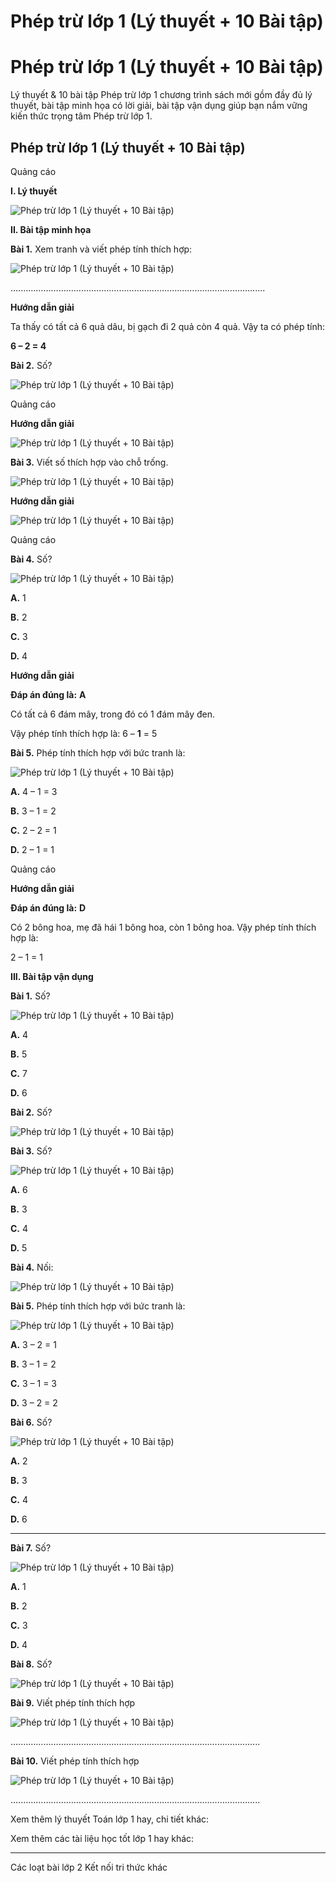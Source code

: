 # Phép trừ lớp 1 (Lý thuyết + 10 Bài tập)

# Phép trừ lớp 1 (Lý thuyết + 10 Bài tập)

Lý thuyết & 10 bài tập Phép trừ lớp 1 chương trình sách mới gồm đầy đủ lý thuyết, bài tập minh họa có lời giải, bài tập vận dụng giúp bạn nắm vững kiến thức trọng tâm Phép trừ lớp 1.

## Phép trừ lớp 1 (Lý thuyết + 10 Bài tập)

Quảng cáo

**I. Lý thuyết**

![Phép trừ lớp 1 \(Lý thuyết + 10 Bài tập\)](https://www.vietjack.com/toan-1-ket-noi/images/ly-thuyet-phep-tru.PNG)

**II. Bài tập minh họa**

**Bài 1.** Xem tranh và viết phép tính thích hợp:

![Phép trừ lớp 1 \(Lý thuyết + 10 Bài tập\)](https://www.vietjack.com/toan-1-ket-noi/images/ly-thuyet-phep-tru-1.PNG)

….…………………………………………………………………………………….

**Hướng dẫn giải**

Ta thấy có tất cả 6 quả dâu, bị gạch đi 2 quả còn 4 quả. Vậy ta có phép tính:

**6 – 2 = 4**

**Bài 2.** Số?

![Phép trừ lớp 1 \(Lý thuyết + 10 Bài tập\)](https://www.vietjack.com/toan-1-ket-noi/images/ly-thuyet-phep-tru-2.PNG)

Quảng cáo

**Hướng dẫn giải**

![Phép trừ lớp 1 \(Lý thuyết + 10 Bài tập\)](https://www.vietjack.com/toan-1-ket-noi/images/ly-thuyet-phep-tru-3.PNG)

**Bài 3.** Viết số thích hợp vào chỗ trống.

![Phép trừ lớp 1 \(Lý thuyết + 10 Bài tập\)](https://www.vietjack.com/toan-1-ket-noi/images/ly-thuyet-phep-tru-4.PNG)

**Hướng dẫn giải**

![Phép trừ lớp 1 \(Lý thuyết + 10 Bài tập\)](https://www.vietjack.com/toan-1-ket-noi/images/ly-thuyet-phep-tru-5.PNG)

Quảng cáo

**Bài 4.** Số?

![Phép trừ lớp 1 \(Lý thuyết + 10 Bài tập\)](https://www.vietjack.com/toan-1-ket-noi/images/ly-thuyet-phep-tru-6.PNG)

**A.** 1

**B.** 2

**C.** 3

**D.** 4

**Hướng dẫn giải**

**Đáp án đúng là:** **A**

Có tất cả 6 đám mây, trong đó có 1 đám mây đen.

Vậy phép tính thích hợp là: 6 – **1** = 5 

**Bài 5.** Phép tính thích hợp với bức tranh là:

![Phép trừ lớp 1 \(Lý thuyết + 10 Bài tập\)](https://www.vietjack.com/toan-1-ket-noi/images/ly-thuyet-phep-tru-7.PNG)

**A.** 4 – 1 = 3 

**B.** 3 – 1 = 2

**C.** 2 – 2 = 1

**D.** 2 – 1 = 1

Quảng cáo

**Hướng dẫn giải**

**Đáp án đúng là:** **D**

Có 2 bông hoa, mẹ đã hái 1 bông hoa, còn 1 bông hoa. Vậy phép tính thích hợp là: 

2 – 1 = 1

**III. Bài tập vận dụng**

**Bài 1.** Số?

![Phép trừ lớp 1 \(Lý thuyết + 10 Bài tập\)](https://www.vietjack.com/toan-1-ket-noi/images/ly-thuyet-phep-tru-8.PNG)

**A.** 4

**B.** 5

**C.** 7

**D.** 6

**Bài 2.** Số?

![Phép trừ lớp 1 \(Lý thuyết + 10 Bài tập\)](https://www.vietjack.com/toan-1-ket-noi/images/ly-thuyet-phep-tru-9.PNG)

**Bài 3.** Số?

![Phép trừ lớp 1 \(Lý thuyết + 10 Bài tập\)](https://www.vietjack.com/toan-1-ket-noi/images/ly-thuyet-phep-tru-10.PNG)

**A.** 6

**B.** 3

**C.** 4

**D.** 5

**Bài 4.** Nối:

![Phép trừ lớp 1 \(Lý thuyết + 10 Bài tập\)](https://www.vietjack.com/toan-1-ket-noi/images/ly-thuyet-phep-tru-11.PNG)

**Bài 5.** Phép tính thích hợp với bức tranh là:

![Phép trừ lớp 1 \(Lý thuyết + 10 Bài tập\)](https://www.vietjack.com/toan-1-ket-noi/images/ly-thuyet-phep-tru-12.PNG)

**A.** 3 – 2 = 1 

**B.** 3 – 1 = 2 

**C.** 3 – 1 = 3 

**D.** 3 – 2 = 2 

**Bài 6.** Số?

![Phép trừ lớp 1 \(Lý thuyết + 10 Bài tập\)](https://www.vietjack.com/toan-1-ket-noi/images/ly-thuyet-phep-tru-13.PNG)

**A.** 2

**B.** 3

**C.** 4

**D.** 6

****

**Bài 7.** Số?

![Phép trừ lớp 1 \(Lý thuyết + 10 Bài tập\)](https://www.vietjack.com/toan-1-ket-noi/images/ly-thuyet-phep-tru-14.PNG)

**A.** 1

**B.** 2

**C.** 3

**D.** 4

**Bài 8.** Số?

![Phép trừ lớp 1 \(Lý thuyết + 10 Bài tập\)](https://www.vietjack.com/toan-1-ket-noi/images/ly-thuyet-phep-tru-15.PNG)

**Bài 9.** Viết phép tính thích hợp

![Phép trừ lớp 1 \(Lý thuyết + 10 Bài tập\)](https://www.vietjack.com/toan-1-ket-noi/images/ly-thuyet-phep-tru-16.PNG)

….…………………………………………………………………………………..

**Bài 10.** Viết phép tính thích hợp

![Phép trừ lớp 1 \(Lý thuyết + 10 Bài tập\)](https://www.vietjack.com/toan-1-ket-noi/images/ly-thuyet-phep-tru-17.PNG)

….…………………………………………………………………………………..

Xem thêm lý thuyết Toán lớp 1 hay, chi tiết khác:

Xem thêm các tài liệu học tốt lớp 1 hay khác:

* * *

Các loạt bài lớp 2 Kết nối tri thức khác
